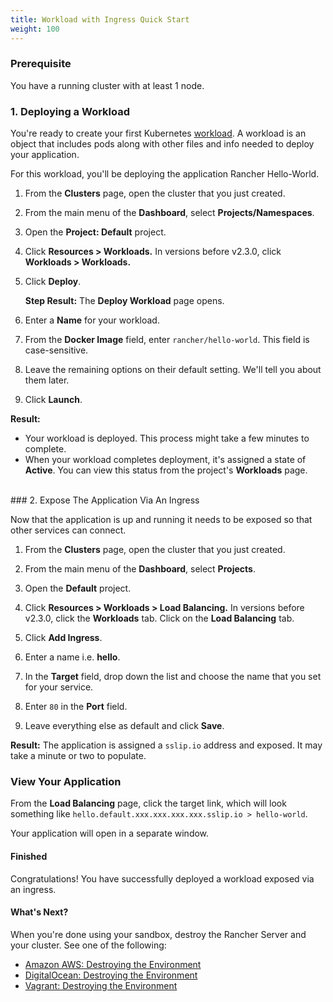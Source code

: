 ```yaml
---
title: Workload with Ingress Quick Start
weight: 100
---
```


### Prerequisite

You have a running cluster with at least 1 node.

### 1. Deploying a Workload

You're ready to create your first Kubernetes [workload](https://kubernetes.io/docs/concepts/workloads/). A workload is an object that includes pods along with other files and info needed to deploy your application.

For this workload, you'll be deploying the application Rancher Hello-World.

1.  From the **Clusters** page, open the cluster that you just created.

2.  From the main menu of the **Dashboard**, select **Projects/Namespaces**.

3.  Open the **Project: Default** project.

4.  Click **Resources > Workloads.** In versions before v2.3.0, click **Workloads > Workloads.**

5.  Click **Deploy**.

	**Step Result:** The **Deploy Workload** page opens.

6.  Enter a **Name** for your workload.

7.  From the **Docker Image** field, enter `rancher/hello-world`. This field is case-sensitive.

8. Leave the remaining options on their default setting. We'll tell you about them later.

9. Click **Launch**.

**Result:**

* Your workload is deployed. This process might take a few minutes to complete.
* When your workload completes deployment, it's assigned a state of **Active**. You can view this status from the project's **Workloads** page.

<br/>
### 2. Expose The Application Via An Ingress

Now that the application is up and running it needs to be exposed so that other services can connect.

1.  From the **Clusters** page, open the cluster that you just created.

2.  From the main menu of the **Dashboard**, select **Projects**.

3.  Open the **Default** project.

4.  Click **Resources > Workloads > Load Balancing.** In versions before v2.3.0, click the **Workloads** tab. Click on the **Load Balancing** tab.

5.  Click **Add Ingress**.

6.  Enter a name i.e. **hello**.

7.  In the **Target** field, drop down the list and choose the name that you set for your service.

8.  Enter `80` in the **Port** field.

9.  Leave everything else as default and click **Save**.

**Result:**  The application is assigned a `sslip.io` address and exposed. It may take a minute or two to populate.

### View Your Application

From the **Load Balancing** page, click the target link, which will look something like `hello.default.xxx.xxx.xxx.xxx.sslip.io > hello-world`.

Your application will open in a separate window.

#### Finished

Congratulations! You have successfully deployed a workload exposed via an ingress.

#### What's Next?

When you're done using your sandbox, destroy the Rancher Server and your cluster. See one of the following:

- [Amazon AWS: Destroying the Environment](../deploy-rancher-manager/aws.md#destroying-the-environment)
- [DigitalOcean: Destroying the Environment](../deploy-rancher-manager/digitalocean.md#destroying-the-environment)
- [Vagrant: Destroying the Environment](../deploy-rancher-manager/vagrant.md#destroying-the-environment)

